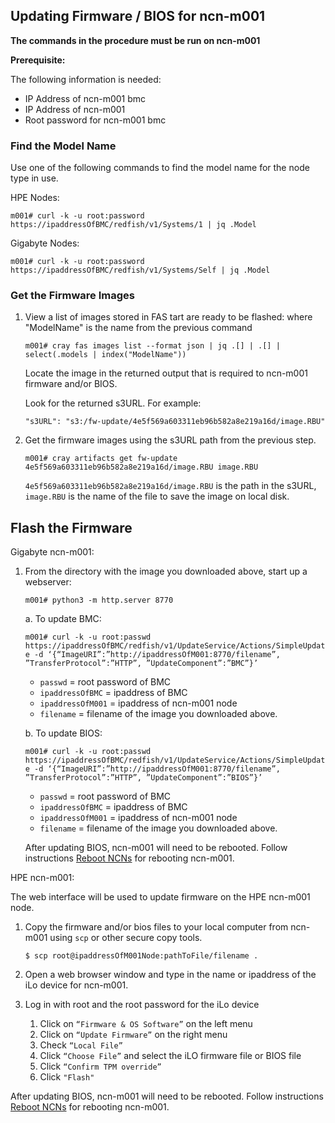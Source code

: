 ## Updating Firmware / BIOS for ncn-m001

**The commands in the procedure must be run on ncn-m001**

**Prerequisite:**

The following information is needed:
* IP Address of ncn-m001 bmc
* IP Address of ncn-m001
* Root password for ncn-m001 bmc

### Find the Model Name
Use one of the following commands to find the model name for the node type in use.

HPE Nodes:

  `m001# curl -k -u root:password https://ipaddressOfBMC/redfish/v1/Systems/1 | jq .Model`

Gigabyte Nodes:

  `m001# curl -k -u root:password https://ipaddressOfBMC/redfish/v1/Systems/Self | jq .Model`

### Get the Firmware Images
1. View a list of images stored in FAS tart are ready to be flashed:
    where "ModelName" is the name from the previous command

    `m001# cray fas images list --format json | jq .[] | .[] | select(.models | index("ModelName"))`

    Locate the image in the returned output that is required to ncn-m001 firmware and/or BIOS.

    Look for the returned s3URL. For example:

    `"s3URL": "s3:/fw-update/4e5f569a603311eb96b582a8e219a16d/image.RBU"`

2. Get the firmware images using the s3URL path from the previous step.

    `m001# cray artifacts get fw-update 4e5f569a603311eb96b582a8e219a16d/image.RBU image.RBU`

    `4e5f569a603311eb96b582a8e219a16d/image.RBU` is the path in the s3URL, `image.RBU` is the name of the file to save the image on local disk.

## Flash the Firmware

Gigabyte ncn-m001:

1. From the directory with the image you downloaded above, start up a webserver:

    `m001# python3 -m http.server 8770`

    a. To update BMC:

    `m001# curl -k -u root:passwd https://ipaddressOfBMC/redfish/v1/UpdateService/Actions/SimpleUpdate -d ‘{“ImageURI”:”http://ipaddressOfM001:8770/filename”, ”TransferProtocol”:”HTTP”, ”UpdateComponent”:”BMC”}’`

    * `passwd` = root password of BMC
    * `ipaddressOfBMC` = ipaddress of BMC
    * `ipaddressOfM001` = ipaddress of ncn-m001 node
    * `filename` = filename of the image you downloaded above.

    b. To update BIOS:

    `m001# curl -k -u root:passwd https://ipaddressOfBMC/redfish/v1/UpdateService/Actions/SimpleUpdate -d ‘{“ImageURI”:”http://ipaddressOfM001:8770/filename”, ”TransferProtocol”:”HTTP”, ”UpdateComponent”:”BIOS”}’`


    * `passwd` = root password of BMC
    * `ipaddressOfBMC` = ipaddress of BMC
    * `ipaddressOfM001` = ipaddress of ncn-m001 node
    * `filename` = filename of the image you downloaded above.

    After updating BIOS, ncn-m001 will need to be rebooted.  Follow instructions [Reboot NCNs](../node_management/Reboot_NCNs.md) for rebooting ncn-m001.

HPE ncn-m001:

The web interface will be used to update firmware on the HPE ncn-m001 node.

1. Copy the firmware and/or bios files to your local computer from ncn-m001 using `scp` or other secure copy tools.

    `$ scp root@ipaddressOfM001Node:pathToFile/filename .`

2. Open a web browser window and type in the name or ipaddress of the iLo device for ncn-m001.

3. Log in with root and the root password for the iLo device

    1. Click on `“Firmware & OS Software”` on the left menu
    2. Click on `“Update Firmware”` on the right menu
    3. Check `“Local File”`
    4. Click `“Choose File”` and select the iLO firmware file or BIOS file
    5. Click `“Confirm TPM override”`
    6. Click `"Flash"`

  After updating BIOS, ncn-m001 will need to be rebooted.  Follow instructions [Reboot NCNs](../node_management/Reboot_NCNs.md) for rebooting ncn-m001.
